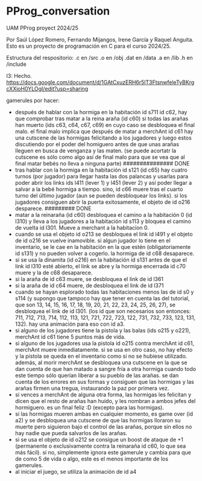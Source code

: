# PProg_conversation 
UAM PProg proyect 2024/25


Por Saúl López Romero, Fernando Mijangos, Irene García y Raquel Anguita.
Esto es un proyecto de programación en C para el curso 2024/25.

Estructura del respositorio:
    .c en /src
    .o en /obj
    .dat en /data
    .a en /lib
    .h en /include
    

I3: Hecho.
https://docs.google.com/document/d/1GAtCxuzERH6r5lT3FtsnwfeleTyBKrgcXXioH0YLOgI/edit?usp=sharing


gamerules por hacer:

- después de hablar con la hormiga en la habitación id s711 id c62, hay que comprobar tras matar a la reina araña (id c60) si todas las arañas han muerto (ids c63, c64, c67, c69) en cuyo caso se desbloquea el final malo. el final malo implica que después de matar a merchAnt id c61 hay una cutscene de las hormigas felicitando a los jugadores y luego estos discutiendo por el poder del homiguero antes de que unas arañas lleguen en busca de venganza y las maten. (se puede acortatr la cutscene es sólo como algo así de final malo para que se vea que al final matar bebés no lleva a ninguna parte) ###############   DONE
- tras hablar con la hormiga en la habitación id s121 (id c65) hay cuatro turnos (por jugador) para llegar hasta las dos palancas y usarlas para poder abrir los links ids l411 (lever 1) y l451 (lever 2) y así poder llegar a salvar a la bebé hormiga a tiempo. sino, id c66 muere tras el cuarto turno del último jugador (aun se pueden desbloquear los links). si los jugadores consiguen abrir la puerta exitosamente, el objeto de id o216 desparece. ######### DONE
- matar a la reinaraña (id c60) desbloquea el camino a la habitación 0 (id l310) y lleva a los jugadores a la habitación id s113 y bloquea el camino de vuelta id l301. Mueve a merchant a la habitacion 0.
- cuando se usa el objeto id o213 se desbloquea el link id l491 y el objeto de id o216 se vuelve inamovible. si algun jugador lo tiene en el inventario, se le cae en la habitación en la que estén (obligatoriamente id s131) y no pueden volver a cogerlo. la hormiga de id c68 desaparece.
- si se usa la dinamita (id o216) en la habitación id s131 antes de que el link id l310 esté abierto, el link se abre y la hormiga encerrada id c70 muere y la de c68 desaparece.
- si la araña de id c63 muere, se desbloquea el link de id l361
- si la araña de id c64 muere, de desbloquea el link de id l371
- cuando se hayan esplorado todas las habitaciones menos las de id s0 y s114 (y supongo que tampoco hay que tener en cuenta las del tutorial, que son 13, 14, 15, 16, 17, 18, 19, 20, 21, 22, 23, 24, 25, 26, 27), se desbloquea el link de id l301. (los id que son necesarios son entonces: 711, 712, 713, 714, 112, 113, 121, 721, 722, 723, 122, 731, 732, 733, 123, 131, 132). hay una animación para eso con id a3.
- si alguno de los jugadores tiene la pistola y las balas (ids o215 y o221), merchAnt id c61 tiene 5 puntos más de vida.
- si alguno de los jugadores usa la pistola id o215 contra merchAnt id c61, merchAnt muere inmediatamente. si se usa en otro caso, no hay efecto y la pistola se queda en el inventario como si no se hubiese utilizado. además, al morir merchAnt se desbloquea una cutscene en la que se dan cuenta de que han matado a sangre fría a otra hormiga cuando todo este tiempo sólo querían liberar a su pueblo de las arañas. se dan cuenta de los errores en sus formas y consiguen que las hormigas y las arañas firmen una tregua, instaurando la paz por primera vez.
- si vences a merchAnt de alguna otra forma, las hormigas les felicitan y dicen que el resto de arañas han huido, y les nombran a ambos jefes del hormiguero. es un final feliz :D (excepto para las hormigas).
- si las hormigas mueren ambas en cualquier momento, es game over (id a2) y se desbloquea una cutscene de que las hormigas lloraron su muerte pero siguieron bajo el control de las arañas, porque sin ellos no hay nadie que pueda salvarlos de las arañas.
- si se usa el objeto de id o212 se consigue un boost de ataque de +1 (permanente o exclusivamente contra la reinaraña id c60, lo que sea más fácil). si no, simplemente ignora este gamerule y cambia para que de como 5 de vida o algo, este es el menos importante de los gamerules.
- al iniciar el juego, se utiliza la animación de id a4